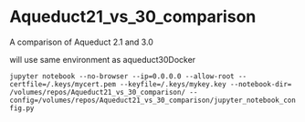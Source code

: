 # Aqueduct21_vs_30_comparison
A comparison of Aqueduct 2.1 and 3.0


will use same environment as aqueduct30Docker

`jupyter notebook --no-browser --ip=0.0.0.0 --allow-root --certfile=/.keys/mycert.pem --keyfile=/.keys/mykey.key --notebook-dir= /volumes/repos/Aqueduct21_vs_30_comparison/ --config=/volumes/repos/Aqueduct21_vs_30_comparison/jupyter_notebook_config.py`
